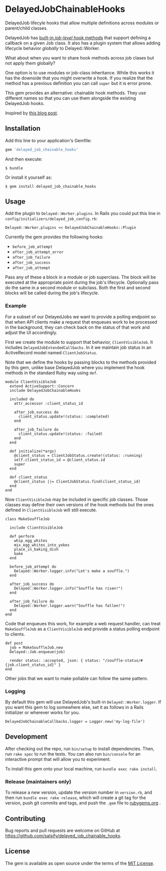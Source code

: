 # DelayedJobChainableHooks

DelayedJob lifecyle hooks that allow multiple definitions across modules or parent/child classes.

DelayedJob has [built-in *job-level* hook methods](https://github.com/collectiveidea/delayed_job#hooks) that support defining a callback on a given Job class.
It also has a plugin system that allows adding lifecycle behavior *globally* to Delayed::Worker.

What about when you want to share hook methods across job clases but not apply them globally?

One option is to use modules or job-class inheritance. While this works it has the downside that you might overwrite a hook.
If you realize that the method has a previous definition you can call `super` but it is error prone.

This gem provides an alternative: chainable hook methods. They use different names so that you can use them alongside the existing DelayedJob hooks.

Inspired by [this blog post](https://www.salsify.com/blog/engineering/delayed-jobs-callbacks-and-hooks-in-rails).

## Installation

Add this line to your application's Gemfile:

```ruby
gem 'delayed_job_chainable_hooks'
```

And then execute:

    $ bundle

Or install it yourself as:

    $ gem install delayed_job_chainable_hooks

## Usage

Add the plugin to `Delayed::Worker.plugins`. In Rails you could put this line in `config/initializers/delayed_job_config.rb`:

```
Delayed::Worker.plugins << DelayedJobChainableHooks::Plugin
```

Currently the gem provides the following hooks:

- `before_job_attempt`
- `after_job_attempt_error`
- `after_job_failure`
- `after_job_success`
- `after_job_attempt`

Pass any of these a block in a module or job superclass. The block will be executed at the appropriate point during the job's lifecycle.
Optionally pass do the same in a second module or subclass. Both the first and second blocks will be called during the job's lifecycle.

### Example

For a subset of our DelayedJobs we want to provide a polling endpoint so that
when API clients make a request that enqueues work to be processed in the background,
they can check back on the status of that work and adjust the UI accordingly.

First we create the module to support that behavior, `ClientVisibleJob`.
It includes `DelayedJobExtendedCallbacks`. In it we maintain job status in
an ActiveRecord model named `ClientJobStatus`.

Note that we define the hooks by passing blocks to the methods provided by this gem,
unlike base DelayedJob where you implement the hook methods in the standard Ruby way using `def`.

```
module ClientVisibleJob
  extend ActiveSupport::Concern
  include DelayedJobChainableHooks

  included do
    attr_accessor :client_status_id

    after_job_success do
      client_status.update!(status: :completed)
    end

    after_job_failure do
      client_status.update!(status: :failed)
    end
  end

  def initialize(*args)
    @client_status = ClientJobStatus.create!(status: :running)
    self.client_status_id = @client_status.id
    super
  end

  def client_status
    @client_status ||= ClientJobStatus.find(client_status_id)
  end
end
```

Now `ClientVisibleJob` may be included in specific job classes. Those classes
may define their own versions of the hook methods but the ones defined in
`ClientVisibleJob` will still execute.

```
class MakeSouffleJob

  include ClientVisibleJob

  def perform
    whip_egg_whites
    mix_egg_whites_into_yokes
    place_in_baking_dish
    bake
  end

  before_job_attempt do
    Delayed::Worker.logger.info("Let's make a souffle.")
  end

  after_job_success do
    Delayed::Worker.logger.info("Souffle has risen!")
  end

  after_job_failure do
    Delayed::Worker.logger.warn("Souffle has fallen!")
  end
end
```

Code that enqueues this work, for example a web request handler, can treat `MakeSouffleJob`
as a `ClientVisibleJob` and provide a status polling endpoint to clients.

```
def post
  job = MakeSouffleJob.new
  Delayed::Job.enqueue(job)

  render status: :accepted, json: { status: "/souffle-status/#{job.client_status_id}" }
end
```

Other jobs that we want to make pollable can follow the same pattern.


### Logging

By default this gem will use DelayedJob's built-in `Delayed::Worker.logger`. If you want this gem to log somewhere else, set it as follows in a Rails initializer or wherever works for you.

```
DelayedJobChainableCallbacks.logger = Logger.new('my-log-file')
```

## Development

After checking out the repo, run `bin/setup` to install dependencies. Then,
run `rake spec` to run the tests. You can also run `bin/console` for an
interactive prompt that will allow you to experiment.

To install this gem onto your local machine, run `bundle exec rake install`. 

### Release (maintainers only)

To release a new version, update the version number in `version.rb`, and then
run `bundle exec rake release`, which will create a git tag for the version,
push git commits and tags, and push the `.gem` file to
[rubygems.org](https://rubygems.org)
.

## Contributing

Bug reports and pull requests are welcome on GitHub at
https://github.com/salsify/delayed_job_chainable_hooks.

## License

The gem is available as open source under the terms of the
[MIT License](http://opensource.org/licenses/MIT).

